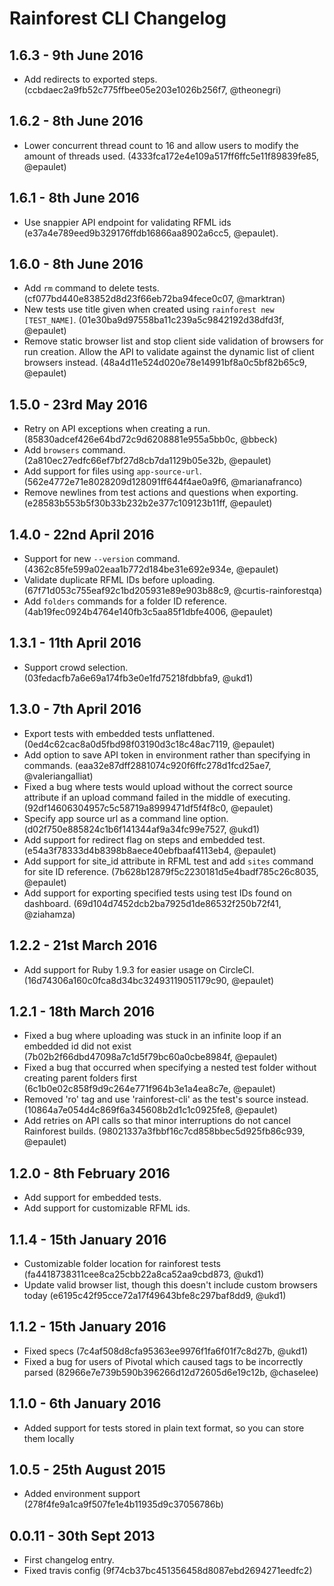 # Rainforest CLI Changelog

## 1.6.3 - 9th June 2016
- Add redirects to exported steps. (ccbdaec2a9fb52c775ffbee05e203e1026b256f7, @theonegri)

## 1.6.2 - 8th June 2016
- Lower concurrent thread count to 16 and allow users to modify the amount of threads used.
(4333fca172e4e109a517ff6ffc5e11f89839fe85, @epaulet)

## 1.6.1 - 8th June 2016
- Use snappier API endpoint for validating RFML ids (e37a4e789eed9b329176ffdb16866aa8902a6cc5, @epaulet).

## 1.6.0 - 8th June 2016
- Add `rm` command to delete tests. (cf077bd440e83852d8d23f66eb72ba94fece0c07, @marktran)
- New tests use title given when created using `rainforest new [TEST_NAME]`.
(01e30ba9d97558ba11c239a5c9842192d38dfd3f, @epaulet)
- Remove static browser list and stop client side validation of browsers for run
creation. Allow the API to validate against the dynamic list of client browsers
instead. (48a4d11e524d020e78e14991bf8a0c5bf82b65c9, @epaulet)

## 1.5.0 - 23rd May 2016
- Retry on API exceptions when creating a run. (85830adcef426e64bd72c9d6208881e955a5bb0c, @bbeck)
- Add `browsers` command. (2a810ec27edfc66ef7bf27d8cb7da1129b05e32b, @epaulet)
- Add support for files using `app-source-url`. (562e4772e71e8028209d128091ff644f4ae0a9f6, @marianafranco)
- Remove newlines from test actions and questions when exporting. (e28583b553b5f30b33b232b2e377c109123b11ff, @epaulet)

## 1.4.0 - 22nd April 2016
- Support for new `--version` command. (4362c85fe599a02eaa1b772d184be31e692e934e, @epaulet)
- Validate duplicate RFML IDs before uploading. (67f71d053c755eaf92c1bd205931e89e903b88c9, @curtis-rainforestqa)
- Add `folders` commands for a folder ID reference. (4ab19fec0924b4764e140fb3c5aa85f1dbfe4006, @epaulet)

## 1.3.1 - 11th April 2016
- Support crowd selection. (03fedacfb7a6e69a174fb3e0e1fd75218fdbbfa9, @ukd1)

## 1.3.0 - 7th April 2016
- Export tests with embedded tests unflattened. (0ed4c62cac8a0d5fbd98f03190d3c18c48ac7119,
@epaulet)
- Add option to save API token in environment rather than specifying in commands.
(eaa32e87dff2881074c920f6ffc278d1fcd25ae7, @valeriangalliat)
- Fixed a bug where tests would upload without the correct source attribute if
an upload command failed in the middle of executing. (92df14606304957c5c58719a8999471df5f4f8c0,
@epaulet)
- Specify app source url as a command line option. (d02f750e885824c1b6f141344af9a34fc99e7527,
@ukd1)
- Add support for redirect flag on steps and embedded test. (e54a3f78333d4b8398b8aece40ebfbaaf4113eb4,
@epaulet)
- Add support for site_id attribute in RFML test and add `sites` command for
site ID reference. (7b628b12879f5c2230181d5e4badf785c26c8035, @epaulet)
- Add support for exporting specified tests using test IDs found on dashboard.
(69d104d7452dcb2ba7925d1de86532f250b72f41, @ziahamza)

## 1.2.2 - 21st March 2016
- Add support for Ruby 1.9.3 for easier usage on CircleCI. (16d74306a160c0fca8d34bc32493119051179c90, @epaulet)

## 1.2.1 - 18th March 2016
- Fixed a bug where uploading was stuck in an infinite loop if an embedded id did not exist (7b02b2f66dbd47098a7c1d5f79bc60a0cbe8984f, @epaulet)
- Fixed a bug that occurred when specifying a nested test folder without creating parent folders first (6c1b0e02c858f9d9c264e771f964b3e1a4ea8c7e, @epaulet)
- Removed 'ro' tag and use 'rainforest-cli' as the test's source instead.
(10864a7e054d4c869f6a345608b2d1c1c0925fe8, @epaulet)
- Add retries on API calls so that minor interruptions do not cancel Rainforest builds.
(98021337a3fbbf16c7cd858bbec5d925fb86c939, @epaulet)

## 1.2.0 - 8th February 2016
- Add support for embedded tests.
- Add support for customizable RFML ids.

## 1.1.4 - 15th January 2016
- Customizable folder location for rainforest tests (fa4418738311cee8ca25cbb22a8ca52aa9cbd873, @ukd1)
- Update valid browser list, though this doesn't include custom browsers today (e6195c42f95cce72a17f49643bfe8c297baf8dd9, @ukd1)

## 1.1.2 - 15th January 2016
- Fixed specs (7c4af508d8cfa95363ee9976f1fa6f01f7c8d27b, @ukd1)
- Fixed a bug for users of Pivotal which caused tags to be incorrectly parsed (82966e7e739b590b396266d12d72605d6e19c12b, @chaselee)

## 1.1.0 - 6th January 2016
- Added support for tests stored in plain text format, so you can store them locally

## 1.0.5 - 25th August 2015
- Added environment support (278f4fe9a1ca9f507fe1e4b11935d9c37056786b)

## 0.0.11 - 30th Sept 2013
- First changelog entry.
- Fixed travis config (9f74cb37bc451356458d8087ebd2694271eedfc2)
